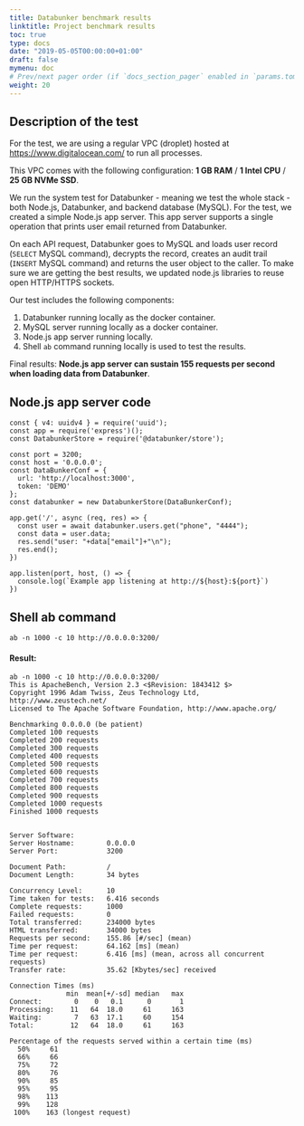 ```yaml
---
title: Databunker benchmark results
linktitle: Project benchmark results
toc: true
type: docs
date: "2019-05-05T00:00:00+01:00"
draft: false
mymenu: doc
# Prev/next pager order (if `docs_section_pager` enabled in `params.toml`)
weight: 20
---
```


## Description of the test

For the test, we are using a regular VPC (droplet) hosted at https://www.digitalocean.com/ to run all processes.

This VPC comes with the following configuration: **1 GB RAM** / **1 Intel CPU** / **25 GB NVMe SSD**.

We run the system test for Databunker - meaning we test the whole stack - both Node.js, Databunker, and backend database (MySQL).  For the test, we created a simple Node.js app server. This app server supports a single operation that prints user email returned from Databunker.

On each API request, Databunker goes to MySQL and loads user record (```SELECT``` MySQL command), decrypts the record, creates an audit trail (```INSERT``` MySQL command) and returns the user object to the caller. To make sure we are getting the best results, we updated node.js libraries to reuse open HTTP/HTTPS sockets.

Our test includes the following components:

1. Databunker running locally as the docker container.
2. MySQL server running locally as a docker container.
3. Node.js app server running locally.
4. Shell ```ab``` command running locally is used to test the results.

Final results: **Node.js app server can sustain 155 requests per second when loading data from Databunker**.

## Node.js app server code

```
const { v4: uuidv4 } = require('uuid');
const app = require('express')();
const DatabunkerStore = require('@databunker/store');

const port = 3200;
const host = '0.0.0.0';
const DataBunkerConf = {
  url: 'http://localhost:3000',
  token: 'DEMO'
};
const databunker = new DatabunkerStore(DataBunkerConf);

app.get('/', async (req, res) => {
  const user = await databunker.users.get("phone", "4444");
  const data = user.data;
  res.send("user: "+data["email"]+"\n");
  res.end();
})

app.listen(port, host, () => {
  console.log(`Example app listening at http://${host}:${port}`)
})
```

## Shell ab command

```ab -n 1000 -c 10 http://0.0.0.0:3200/```

#### Result:

```
ab -n 1000 -c 10 http://0.0.0.0:3200/
This is ApacheBench, Version 2.3 <$Revision: 1843412 $>
Copyright 1996 Adam Twiss, Zeus Technology Ltd, http://www.zeustech.net/
Licensed to The Apache Software Foundation, http://www.apache.org/

Benchmarking 0.0.0.0 (be patient)
Completed 100 requests
Completed 200 requests
Completed 300 requests
Completed 400 requests
Completed 500 requests
Completed 600 requests
Completed 700 requests
Completed 800 requests
Completed 900 requests
Completed 1000 requests
Finished 1000 requests


Server Software:
Server Hostname:        0.0.0.0
Server Port:            3200

Document Path:          /
Document Length:        34 bytes

Concurrency Level:      10
Time taken for tests:   6.416 seconds
Complete requests:      1000
Failed requests:        0
Total transferred:      234000 bytes
HTML transferred:       34000 bytes
Requests per second:    155.86 [#/sec] (mean)
Time per request:       64.162 [ms] (mean)
Time per request:       6.416 [ms] (mean, across all concurrent requests)
Transfer rate:          35.62 [Kbytes/sec] received

Connection Times (ms)
              min  mean[+/-sd] median   max
Connect:        0    0   0.1      0       1
Processing:    11   64  18.0     61     163
Waiting:        7   63  17.1     60     154
Total:         12   64  18.0     61     163

Percentage of the requests served within a certain time (ms)
  50%     61
  66%     66
  75%     72
  80%     76
  90%     85
  95%     95
  98%    113
  99%    128
 100%    163 (longest request)
```
